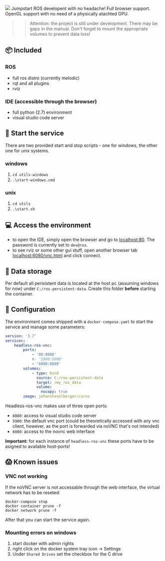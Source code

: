 <img src="https://raw.githubusercontent.com/gismo07/coros/master/assets/coros.png" />
Jumpstart ROS developent with no headache! Full browser support. OpenGL support with no need of a physically atachted GPU.

>>Attention: the project is still under development. There may be gaps in the manual. Don't forget to mount the appropriate volumes to prevent data loss!

## 📦 Included

### ROS
 - full ros distro (currently melodic)
 - rqt and all plugins
 - rviz

### IDE (accessible  through the browser)
 - full python (2.7) environment
 - visual studio code server

## 🏃 Start the service
There are two provided start and stop scripts - one for windows, the other one for unix systems.

### windows
 1. `cd utils-windows`
 2. `.\start-windows.cmd`

### unix
 1. `cd utils`
 2. `.\start.sh`


 ## 💻 Access the environment
  - to open the IDE, simply open the browser and go to [localhost:80](). The password is currently set to `dev@ros`. 
  - to see rviz or some other gui stuff, open another browser tab [localhost:6080/vnc.html]() and click connect.

## 💾 Data storage
Per default all perisistent data is located at the host pc (assuming windows for now) under `C:/ros-persistent-data`. Create this folder **before** starting the container.

## 🔧 Configuration
The environment comes shipped with a `docker-compose.yaml` to start the service and manage some parameters:

```yaml
version: '3.7'
services:
    headless-ros-vnc:
        ports:
            - '80:8080'
            #- '5900:5900'
            - '6080:6080'
        volumes:
            - type: bind
              source: C:/ros-persistent-data
              target: /my_ros_data
              volume:
                nocopy: true
        image: johannhaselberger/coros
```

Headless-ros-vnc makes use of three open ports:
 - `8080`: access to visual studio code server
 - `5900`: the default vnc port (could be theoretically accessed with any vnc client, however, as the port is forwarded via noVNC that's not intended)
 - `6080`: access to the novnc web interface

 **Important:** for each instance of `headless-ros-vnc` these ports have to be asigned to available host-ports!


## 😱 Known issues

### VNC not working
If the noVNC server is not accessable through the web interface, the virtual network has to be reseted:
```
docker-compose stop
docker container prune -f
docker network prune -f
```
After that you can start the service again.

### Mounting errors on windows
 1. start docker with admin rights
 2. right click on the docker system tray icon -> Settings
 3. Under `Shared Drives` set the checkbox for the C drive